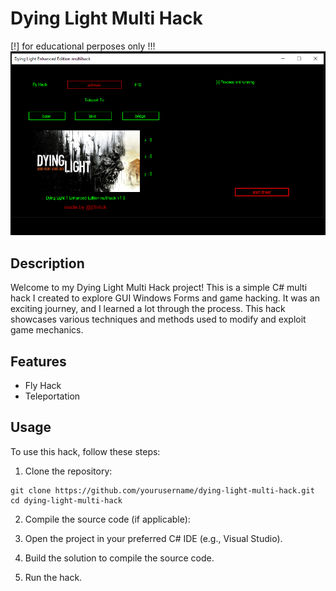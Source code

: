 # Dying Light Multi Hack

[!] for educational perposes only !!!
![Dying Light Multi Hack](image.png)

## Description
Welcome to my Dying Light Multi Hack project! This is a simple C# multi hack I created to explore GUI Windows Forms and game hacking. It was an exciting journey, and I learned a lot through the process. This hack showcases various techniques and methods used to modify and exploit game mechanics.

## Features
* Fly Hack
* Teleportation

## Usage
To use this hack, follow these steps:
1. Clone the repository:
```
git clone https://github.com/yourusername/dying-light-multi-hack.git
cd dying-light-multi-hack
```
2. Compile the source code (if applicable):

3. Open the project in your preferred C# IDE (e.g., Visual Studio).
4. Build the solution to compile the source code.
5. Run the hack.
